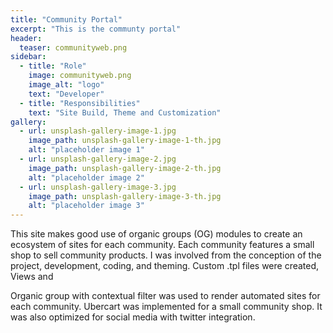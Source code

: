 ```yaml
---
title: "Community Portal"
excerpt: "This is the communty portal"
header:
  teaser: communityweb.png
sidebar:
  - title: "Role"
    image: communityweb.png
    image_alt: "logo"
    text: "Developer"
  - title: "Responsibilities"
    text: "Site Build, Theme and Customization"
gallery:
  - url: unsplash-gallery-image-1.jpg
    image_path: unsplash-gallery-image-1-th.jpg
    alt: "placeholder image 1"
  - url: unsplash-gallery-image-2.jpg
    image_path: unsplash-gallery-image-2-th.jpg
    alt: "placeholder image 2"
  - url: unsplash-gallery-image-3.jpg
    image_path: unsplash-gallery-image-3-th.jpg
    alt: "placeholder image 3"
---
```


This site makes good use of organic groups (OG) modules to create an ecosystem of sites for each
community. Each community features a small shop to sell community products. I was involved from the
conception of the project, development, coding, and theming. Custom .tpl files were created, Views and

Organic group with contextual filter was used to render automated sites for each community. Ubercart
was implemented for a small community shop. It was also optimized for social media with twitter integration.